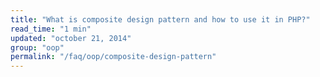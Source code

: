 ```yaml
---
title: "What is composite design pattern and how to use it in PHP?"
read_time: "1 min"
updated: "october 21, 2014"
group: "oop"
permalink: "/faq/oop/composite-design-pattern"
---
```


